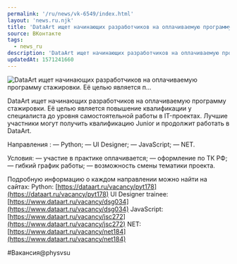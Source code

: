 ```yaml
---
permalink: '/ru/news/vk-6549/index.html'
layout: 'news.ru.njk'
title: 'DataArt ищет начинающих разработчиков на оплачиваемую программу стажировки. Её целью является п…'
source: ВКонтакте
tags:
  - news_ru
description: 'DataArt ищет начинающих разработчиков на оплачиваемую программу стажировки. Её целью является п…'
updatedAt: 1571241660
---
```

![DataArt ищет начинающих разработчиков на оплачиваемую программу стажировки. Её целью является п…](https://sun9-45.userapi.com/impf/c857416/v857416476/b20dc/_rREmhtmjmo.jpg?size=1280x853&quality=96&sign=1eedf6527bd25a07e9c2736c0da8c4ed&c_uniq_tag=jQ3omOWOuwjAF1x0eUrHuXRXFD1oNIUy48QsCj6fbIY&type=album)

DataArt ищет начинающих разработчиков на оплачиваемую программу стажировки. Её целью является повышение квалификации у специалиста до уровня самостоятельной работы в IT-проектах. Лучшие участники могут получить квалификацию Junior и продолжит работать в DataArt.

Направления :
— Python;
— UI Designer;
— JavaScript;
— NET.

Условия:
— участие в практике оплачивается;
— оформление по ТК РФ;
— гибкий график работы;
— возможность смены тематики проекта.

Подробную информацию о каждом направлении можно найти на сайтах:
Python: [https://dataart.ru/vacancy/pyt178](https://dataart.ru/vacancy/pyt178)
UI Designer trainee: [https://www.dataart.ru/vacancy/dsg034](https://www.dataart.ru/vacancy/dsg034)
JavaScript:[https://www.dataart.ru/vacancy/jsc272](https://www.dataart.ru/vacancy/jsc272)
NET: [https://www.dataart.ru/vacancy/net184](https://www.dataart.ru/vacancy/net184)

#Вакансия@physvsu
